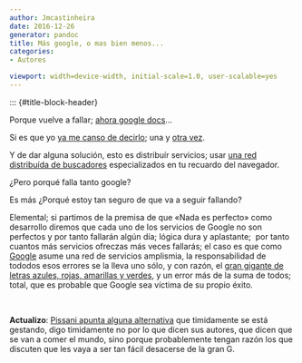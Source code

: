 ```yaml
---
author: Jmcastinheira
date: 2016-12-26
generator: pandoc
title: Más google, o mas bien menos...
categories:
- Autores

viewport: width=device-width, initial-scale=1.0, user-scalable=yes
---
```


::: {#title-block-header}

Porque vuelve a fallar; [ahora google
docs](http://periodistas21.blogspot.com/2009/03/documentos-filtrados-en-google-docs.html)...

Si es que yo [ya me canso de
decirlo](http://entelequia.bligoo.com/content/view/454297/Y_Google_volvio_a_caer.html);
una y [otra
vez](http://entelequia.bligoo.com/content/view/448582/Debatiendo_Google.html).

Y de dar alguna solución, esto es distribuír servicios; usar [una red
distribuída de
buscadores](http://entelequia.bligoo.com/content/view/441825/Y_Google_caera.html)
especializados en tu recuardo del navegador.

¿Pero porqué falla tanto google?

Es más ¿Porqué estoy tan seguro de que va a seguir fallando?

Elemental; si partimos de la premisa de que «Nada es perfecto» como
desarrollo diremos que cada uno de los servicios de Google no son
perfectos y por tanto fallarán algún día; lógica dura y aplastante;  por
tanto cuantos más servicios ofreczas más veces fallarás; el caso es que
como [Google](http://www.google.es/) asume una red de servicios
amplismia, la responsabilidad de tododos esos errores se la lleva uno
sólo, y con razón, el [gran gigante de letras azules, rojas, amarillas y
verdes](http://www.google.es/), y un error más de la suma de todos;
total, que es probable que Google sea víctima de su propio éxito.

 

**Actualizo**: [Pissani apunta alguna
alternativa](http://www.soitu.es/soitu/2009/03/09/transnets/1236617253_035580.html)
que timidamente se está gestando, digo timidamente no por lo que dicen
sus autores, que dicen que se van a comer el mundo, sino porque
probablemente tengan razón los que discuten que les vaya a ser tan fácil
desacerse de la gran G.

